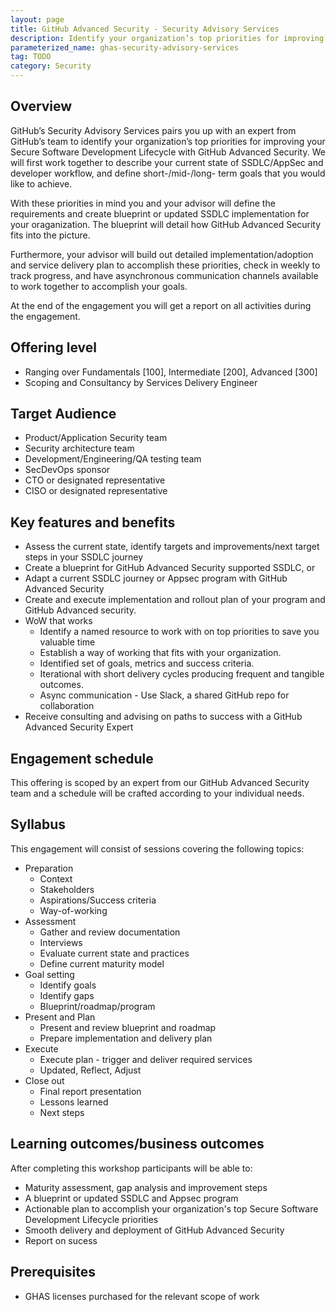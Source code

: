 ```yaml
---
layout: page
title: GitHub Advanced Security - Security Advisory Services
description: Identify your organization’s top priorities for improving your Secure Software Development Lifecycle with GitHub Advanced Security.
parameterized_name: ghas-security-advisory-services
tag: TODO
category: Security
---
```


## Overview

GitHub’s Security Advisory Services pairs you up with an expert from GitHub’s team to identify your organization’s top priorities for improving your Secure Software Development Lifecycle with GitHub Advanced Security. We will first work together to describe your current state of SSDLC/AppSec and developer workflow,  and define short-/mid-/long- term goals that you would like to achieve.

With these priorities in mind you and your advisor will define the requirements and create blueprint or updated SSDLC implementation for your oraganization.  The blueprint will detail how GitHub Advanced Security fits into the picture.

Furthermore, your advisor will build out detailed implementation/adoption and service delivery plan to accomplish these priorities, check in weekly to track progress, and have asynchronous communication channels available to work together to accomplish your goals.

At the end of the engagement you will get a report on all activities during the engagement.

## Offering level

- Ranging over Fundamentals [100], Intermediate [200], Advanced [300]
- Scoping and Consultancy by Services Delivery Engineer

## Target Audience

- Product/Application Security team
- Security architecture team
- Development/Engineering/QA testing team
- SecDevOps sponsor
- CTO or designated representative
- CISO or designated representative

## Key features and benefits

- Assess the current state, identify targets and improvements/next target steps in your SSDLC journey
- Create a blueprint for GitHub Advanced Security supported SSDLC, or
- Adapt a current SSDLC journey or Appsec program with GitHub Advanced Security
- Create and execute implementation and rollout plan of your program and GitHub Advanced security.
- WoW that works
  - Identify a named resource to work with on top priorities to save you valuable time
  - Establish a way of working that fits with your organization.
  - Identified set of goals, metrics and success criteria.
  - Iterational with short delivery cycles producing frequent and tangible outcomes.
  - Async communication - Use Slack, a shared GitHub repo for collaboration
- Receive consulting and advising on paths to success with a GitHub Advanced Security Expert

## Engagement schedule

This offering is scoped by an expert from our GitHub Advanced Security team and a schedule will be crafted according to your individual needs.

## Syllabus

This engagement will consist of sessions covering the following topics:

- Preparation
  - Context
  - Stakeholders
  - Aspirations/Success criteria
  - Way-of-working
- Assessment
  - Gather and review documentation
  - Interviews
  - Evaluate current state and practices
  - Define current maturity model
- Goal setting
  - Identify goals
  - Identify gaps
  - Blueprint/roadmap/program
- Present and Plan
  - Present and review blueprint and roadmap
  - Prepare implementation and delivery plan
- Execute
  - Execute plan - trigger and deliver required services
  - Updated, Reflect, Adjust
- Close out
  - Final report presentation
  - Lessons learned
  - Next steps

## Learning outcomes/business outcomes

After completing this workshop participants will be able to:

- Maturity assessment, gap analysis and improvement steps
- A blueprint or updated SSDLC and Appsec program
- Actionable plan to accomplish your organization's top Secure Software Development Lifecycle priorities
- Smooth delivery and deployment of GitHub Advanced Security
- Report on sucess

## Prerequisites

- GHAS licenses purchased for the relevant scope of work
